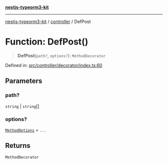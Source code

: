 [**nestjs-typeorm3-kit**](../../README.md)

***

[nestjs-typeorm3-kit](../../README.md) / [controller](../README.md) / DefPost

# Function: DefPost()

> **DefPost**(`path?`, `options?`): `MethodDecorator`

Defined in: [src/controller/decorator/index.ts:60](https://github.com/x302502/nestjs-typeorm3-kit/blob/6ef69742f766c1a8d18cd622a628a96085a8d4cc/src/controller/decorator/index.ts#L60)

## Parameters

### path?

`string` | `string`[]

### options?

[`MethodOptions`](../../@types/classes/MethodOptions.md) = `...`

## Returns

`MethodDecorator`
